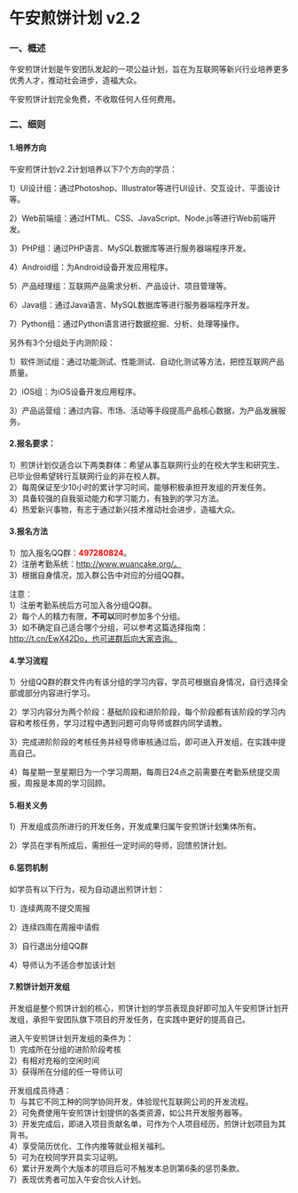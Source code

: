 # 午安煎饼计划 v2.2

### 一、概述

午安煎饼计划是午安团队发起的一项公益计划，旨在为互联网等新兴行业培养更多优秀人才，推动社会进步，造福大众。

午安煎饼计划完全免费，不收取任何人任何费用。

### 二、细则

#### 1.培养方向

午安煎饼计划v2.2计划培养以下7个方向的学员：

1）UI设计组：通过Photoshop、Illustrator等进行UI设计、交互设计、平面设计等。

2）Web前端组：通过HTML、CSS、JavaScript、Node.js等进行Web前端开发。

3）PHP组：通过PHP语言、MySQL数据库等进行服务器端程序开发。

4）Android组：为Android设备开发应用程序。

5）产品经理组：互联网产品需求分析、产品设计、项目管理等。

6）Java组：通过Java语言、MySQL数据库等进行服务器端程序开发。

7）Python组：通过Python语言进行数据挖掘、分析、处理等操作。

另外有3个分组处于内测阶段：

1）软件测试组：通过功能测试、性能测试、自动化测试等方法，把控互联网产品质量。

2）iOS组：为iOS设备开发应用程序。

3）产品运营组：通过内容、市场、活动等手段提高产品核心数据，为产品发展服务。

#### 2.报名要求：

1）煎饼计划仅适合以下两类群体：希望从事互联网行业的在校大学生和研究生、已毕业但希望转行互联网行业的非在校人群。<br>
2）每周保证至少10小时的累计学习时间，能够积极承担开发组的开发任务。<br>
3）具备较强的自我驱动能力和学习能力，有独到的学习方法。<br>
4）热爱新兴事物，有志于通过新兴技术推动社会进步，造福大众。

#### 3.报名方法

1）加入报名QQ群：<font color=red><b>497280824</b></font>。<br>
2）注册考勤系统：http://www.wuancake.org/。<br>
3）根据自身情况，加入群公告中对应的分组QQ群。

注意：<br>
1）注册考勤系统后方可加入各分组QQ群。<br>
2）每个人的精力有限，**不可以**同时参加多个分组。<br>
3）如不确定自己适合哪个分组，可以参考这篇选择指南：http://t.cn/EwX42Do，也可进群后向大家咨询。

#### 4.学习流程

1）分组QQ群的群文件内有该分组的学习内容，学员可根据自身情况，自行选择全部或部分内容进行学习。

2）学习内容分为两个阶段：基础阶段和进阶阶段，每个阶段都有该阶段的学习内容和考核任务，学习过程中遇到问题可向导师或群内同学请教。

3）完成进阶阶段的考核任务并经导师审核通过后，即可进入开发组，在实践中提高自己。

4）每星期一至星期日为一个学习周期，每周日24点之前需要在考勤系统提交周报，周报是本周的学习回顾。

#### 5.相关义务

1）开发组成员所进行的开发任务，开发成果归属午安煎饼计划集体所有。

2）学员在学有所成后，需担任一定时间的导师，回馈煎饼计划。

#### 6.惩罚机制

如学员有以下行为，视为自动退出煎饼计划：

1）连续两周不提交周报

2）连续四周在周报中请假

3）自行退出分组QQ群

4）导师认为不适合参加该计划

#### 7.煎饼计划开发组

开发组是整个煎饼计划的核心，煎饼计划的学员表现良好即可加入午安煎饼计划开发组，承担午安团队旗下项目的开发任务，在实践中更好的提高自己。

进入午安煎饼计划开发组的条件为：<br>
1）完成所在分组的进阶阶段考核<br>
2）有相对充裕的空闲时间<br>
3）获得所在分组的任一导师认可

开发组成员待遇：<br>
1）与其它不同工种的同学协同开发，体验现代互联网公司的开发流程。<br>
2）可免费使用午安煎饼计划提供的各类资源，如公共开发服务器等。<br>
3）开发完成后，即进入项目贡献名单，可作为个人项目经历，煎饼计划项目为其背书。<br>
4）享受简历优化、工作内推等就业相关福利。<br>
5）可为在校同学开具实习证明。<br>
6）累计开发两个大版本的项目后可不触发本总则第6条的惩罚条款。<br>
7）表现优秀者可加入午安合伙人计划。
